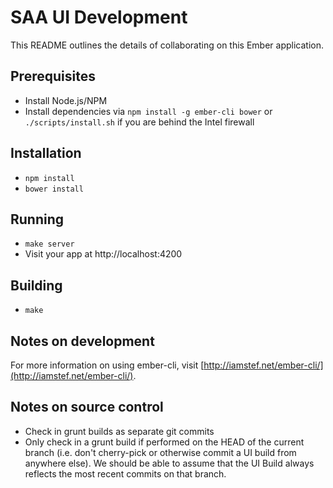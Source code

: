 # SAA UI Development

This README outlines the details of collaborating on this Ember application.

## Prerequisites

* Install Node.js/NPM
* Install dependencies via `npm install -g ember-cli bower` or `./scripts/install.sh` if you are behind the Intel firewall

## Installation

* `npm install`
* `bower install`

## Running

* `make server`
* Visit your app at http://localhost:4200

## Building

* `make`

## Notes on development

For more information on using ember-cli, visit [http://iamstef.net/ember-cli/](http://iamstef.net/ember-cli/).

## Notes on source control

* Check in grunt builds as separate git commits
* Only check in a grunt build if performed on the HEAD of the current branch (i.e. don't cherry-pick or otherwise commit a UI build from anywhere else). We should be able to assume that the UI Build always reflects the most recent commits on that branch.
